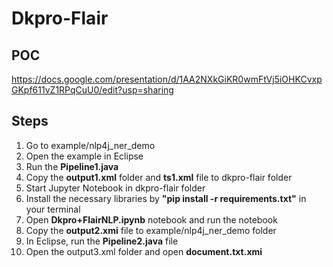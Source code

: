 # Dkpro-Flair

## POC

https://docs.google.com/presentation/d/1AA2NXkGiKR0wmFtVj5iOHKCvxpGKpf611vZ1RPqCuU0/edit?usp=sharing

## Steps

1. Go to example/nlp4j_ner_demo
2. Open the example in Eclipse
3. Run the **Pipeline1.java**
4. Copy the **output1.xml** folder and **ts1.xml** file to dkpro-flair folder
5. Start Jupyter Notebook in dkpro-flair folder 
6. Install the necessary libraries by **"pip install -r requirements.txt"** in your terminal
7. Open **Dkpro+FlairNLP.ipynb** notebook and run the notebook
8. Copy the **output2.xmi** file to example/nlp4j_ner_demo folder
9. In Eclipse, run the **Pipeline2.java** file
10. Open the output3.xml folder and open **document.txt.xmi**


